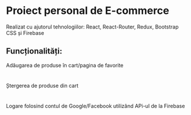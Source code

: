 # Proiect personal de E-commerce

Realizat cu ajutorul tehnologiilor: React, React-Router, Redux, Bootstrap CSS și Firebase

## Funcționalități:

Adăugarea de produse în cart/pagina de favorite
#
Ștergerea de produse din cart
#
Logare folosind contul de Google/Facebook utilizând APi-ul de la Firebase



